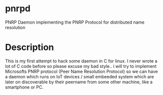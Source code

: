 # pnrpd
PNRP Daemon implementing the PNRP Protocol for distributed name resolution

# Description
This is my first attempt to hack some daemon in C for linux. I never wrote a lot of C code before so please excuse my bad style..
i will try to implement Microsofts PNRP protocol (Peer Name Resolution Protocol) so we can have a daemon which runs on IoT devices / small embeeded system which are later on discoverable by their peername from some other machine, like a smartphone or PC.
